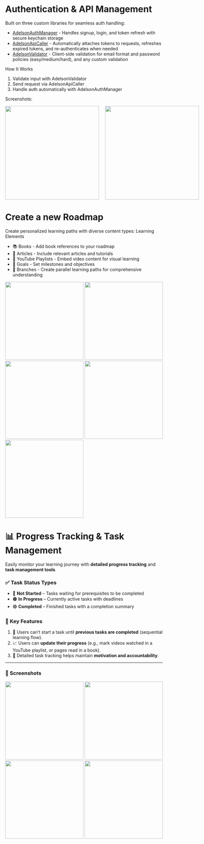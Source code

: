 


# Authentication & API Management
Built on three custom libraries for seamless auth handling:

* [AdelsonAuthManager](https://github.com/Ahmed23Adel/AdelsonAuthManager) - Handles signup, login, and token refresh with secure keychain storage  
* [AdelsonApiCaller](https://github.com/Ahmed23Adel/AdelsonApiCaller) - Automatically attaches tokens to requests, refreshes expired tokens, and re-authenticates when needed  
* [AdelsonValidator](https://github.com/Ahmed23Adel/AdelsonValidator) - Client-side validation for email format and password policies (easy/medium/hard), and any custom validation  

How It Works

1. Validate input with AdelsonValidator
2. Send request via AdelsonApiCaller
3. Handle auth automatically with AdelsonAuthManager

Screenshots: 

<div style="display: flex; gap: 20px;">
  <img src="https://github.com/user-attachments/assets/53753ffc-ad80-44a9-b1a4-36cf54524995" width="300" />
  <img src="https://github.com/user-attachments/assets/2e602fdc-a843-42fb-85f4-458a2400c2d4" width="300" />
</div>


# Create a new Roadmap

Create personalized learning paths with diverse content types:
Learning Elements

* 📚 Books - Add book references to your roadmap
* 📄 Articles - Include relevant articles and tutorials
* 🎥 YouTube Playlists - Embed video content for visual learning
* 🎯 Goals - Set milestones and objectives
* 🔀 Branches - Create parallel learning paths for comprehensive understanding


<img src="https://github.com/user-attachments/assets/fdb120c5-f60d-4208-8e1a-4b456a5caf51" width="250" />
<img src="https://github.com/user-attachments/assets/4948d04c-b046-46cc-bd2f-df6245c53c45" width="250" />
<img src="https://github.com/user-attachments/assets/89633d85-145d-422f-9472-0d5dfec5cf18" width="250" />
<img src="https://github.com/user-attachments/assets/440495f9-7ef2-4128-b09f-1f2877eba7ae" width="250" />
<img src="https://github.com/user-attachments/assets/93a0e1a7-bdb4-4c02-9dc6-5cdf708506a9" width="250" />


# 📊 Progress Tracking & Task Management

Easily monitor your learning journey with **detailed progress tracking** and **task management tools**.  

### ✅ Task Status Types
* 🔴 **Not Started** – Tasks waiting for prerequisites to be completed  
* 🟠 **In Progress** – Currently active tasks with deadlines  
* 🟢 **Completed** – Finished tasks with a completion summary  

### 🔑 Key Features
1. 🚦 Users can’t start a task until **previous tasks are completed** (sequential learning flow).  
2. 📈 Users can **update their progress** (e.g., mark videos watched in a YouTube playlist, or pages read in a book).  
3. 📝 Detailed task tracking helps maintain **motivation and accountability**.  

---

### 📸 Screenshots

<img src="https://github.com/user-attachments/assets/ce772d68-587c-49c7-b398-bfe42dd493bc" width="250" />
<img src="https://github.com/user-attachments/assets/67786717-f6c8-4847-b6f6-32a54ba7ec45" width="250" />
<img src="https://github.com/user-attachments/assets/1ad73195-6a34-43ee-963c-fcd59088d547" width="250" />
<img src="https://github.com/user-attachments/assets/7e6b54bb-7e76-454b-b971-cb8b369bea22" width="250" />




  
